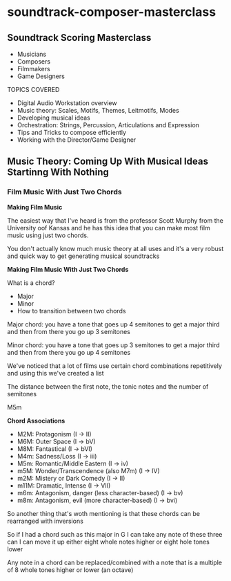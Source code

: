 # soundtrack-composer-masterclass

## Soundtrack Scoring Masterclass

- Musicians
- Composers
- Filmmakers
- Game Designers

TOPICS COVERED
- Digital Audio Workstation overview
- Music theory: Scales, Motifs, Themes, Leitmotifs, Modes
- Developing musical ideas
- Orchestration: Strings, Percussion, Articulations and Expression
- Tips and Tricks to compose efficiently
- Working with the Director/Game Designer

## Music Theory: Coming Up With Musical Ideas Startinng With Nothing

### Film Music With Just Two Chords

**Making Film Music**

The easiest way that I've heard is from the professor Scott Murphy from the University oof Kansas and he has this idea that you can make most film music using just two chords.

You don't actually know much music theory at all uses and it's a very robust and quick way to get generating musical soundtracks

**Making Film Music With Just Two Chords**

What is a chord?
- Major
- Minor
- How to transition between two chords

Major chord: you have a tone that goes up 4 semitones to get a major third and then from there you go up 3 semitones

Minor chord: you have a tone that goes up 3 semitones to get a major third and then from there you go up 4 semitones

We've noticed that a lot of films use certain chord combinations repetitively and using this we've created a list

The distance between the first note, the tonic notes and the number of semitones

M5m

**Chord Associations**
- M2M: Protagonism (I -> II)
- M6M: Outer Space (I -> bV)
- M8M: Fantastical (I -> bVI)
- M4m: Sadness/Loss (I -> iii)
- M5m: Romantic/Middle Eastern (I -> iv)
- m5M: Wonder/Transcendence (also M7m) (I -> IV)
- m2M: Mistery or Dark Comedy (I -> II)
- m11M: Dramatic, Intense (I -> VII)
- m6m: Antagonism, danger (less character-based) (I -> bv)
- m8m: Antagonism, evil (more character-based) (I -> bvi)

So another thing that's woth mentioning is that these chords can be rearranged with inversions

So if I had a chord such as this major in G I can take any note of these three can I can move it up either eight whole notes higher or eight hole tones lower

Any note in a chord can be replaced/combined with a note that is a multiple of 8 whole tones higher or lower (an octave)


